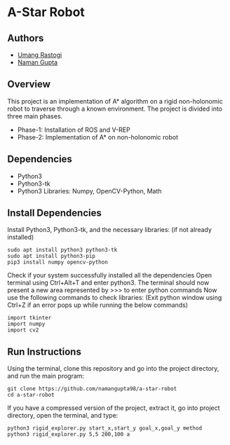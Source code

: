 # A-Star Robot

## Authors
- [Umang Rastogi](https://github.com/urastogi885/)
- [Naman Gupta](https://github.com/namangupta98/)

## Overview
This project is an implementation of A* algorithm on a rigid non-holonomic robot to traverse through a known environment. The project is divided into three main phases.

- Phase-1: Installation of ROS and V-REP
- Phase-2: Implementation of A* on non-holonomic robot

## Dependencies

- Python3
- Python3-tk
- Python3 Libraries: Numpy, OpenCV-Python, Math

## Install Dependencies

Install Python3, Python3-tk, and the necessary libraries: (if not already installed)

```
sudo apt install python3 python3-tk
sudo apt install python3-pip
pip3 install numpy opencv-python
```
Check if your system successfully installed all the dependencies
    Open terminal using Ctrl+Alt+T and enter python3.
    The terminal should now present a new area represented by >>> to enter python commands
    Now use the following commands to check libraries: (Exit python window using Ctrl+Z if an error pops up while running the below commands)

```
import tkinter
import numpy
import cv2
```

## Run Instructions
Using the terminal, clone this repository and go into the project directory, and run the main program:
```
git clone https://github.com/namangupta98/a-star-robot
cd a-star-robot
```
If you have a compressed version of the project, extract it, go into project directory, open the terminal, and type:
```
python3 rigid_explorer.py start_x,start_y goal_x,goal_y method
python3 rigid_explorer.py 5,5 200,100 a
```

